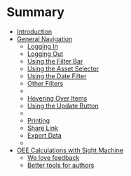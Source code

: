 # Summary

* [Introduction](README.md)
* [General Navigation](GeneralNavigation.md)
   * [Logging In](LoggingIn.md)
   * [Logging Out](LoggingOut.md)
   * [Using the Filter Bar](UsingTheFilterBar.md)
   * [Using the Asset Selector](AssetPicker.md)
   * [Using the Date Filter](UsingDateFilter.md)
   * [Other Filters](OtherFilters.md)
   * 
   * [Hovering Over Items](Hovering.md)
   * [Using the Update Button](UpdateButton.md)
   * 
   * [Printing](PrintButton.md)
   * [Share Link](ShareLink.md)
   * [Export Data](ExportData.md)
   * 
* [OEE Calculations with Sight Machine](oeeCalculations/README.md)
   * [We love feedback](part2/feedback_please.md)
   * [Better tools for authors](part2/better_tools.md)

